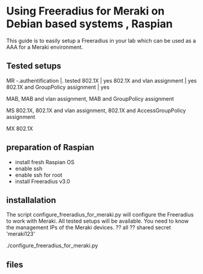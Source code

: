 # Using Freeradius for Meraki on Debian based systems , Raspian

This guide is to easily setup a Freeradius in your lab which can be used as a AAA for a Meraki environment.

## Tested setups
MR
-.authentification |. tested
802.1X | yes 
802.1X and vlan assignment | yes
802.1X and GroupPolicy assignment | yes

MAB, MAB and vlan assignment, MAB and GroupPolicy assignment

MS
802.1X, 802.1X and vlan assignment, 802.1X and AccessGroupPolicy assignment

MX
802.1X 


## preparation of Raspian
- install fresh Raspian OS
- enable ssh
- enable ssh for root
- install Freeradius v3.0


## installalation
The script configure_freeradius_for_meraki.py will configure the Freeradius to work with Meraki.
All tested setups will be available.
You need to know the management IPs of the Meraki devices. ??   all
?? shared secret 'meraki123'


./configure_freeradius_for_meraki.py

## files 
## 


